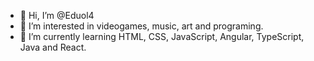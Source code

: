 - 👋 Hi, I’m @Eduol4
- 👀 I’m interested in videogames, music, art and programing.
- 🌱 I’m currently learning HTML, CSS, JavaScript, Angular, TypeScript, Java and React.

<!---
Eduol4/Eduol4 is a ✨ special ✨ repository because its `README.md` (this file) appears on your GitHub profile.
You can click the Preview link to take a look at your changes.
--->
